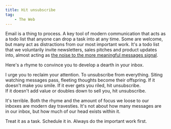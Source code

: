 ```yaml
---
title: Hit unsubscribe
tag:
    - The Web
---
```


Email is a thing to process. A key tool of modern communication that acts as a todo list that anyone can drop a task into at any time. Some are welcome, but many act as distractions from our most important work. It's a todo list that we voluntarily invite newsletters, sales pitches and product updates into, almost acting as [the noise to the more meaningful messages signal](https://nolongerset.com/signal-vs-noise/).

Here's a rhyme to convince you to develop a dearth in your inbox.

I urge you to reclaim your attention. To unsubscribe from everything.
Siting watching messages pass, fleeting thoughts become their offspring.
If it doesn't make you smile. If it ever gets you riled, hit unsubscribe.  
If it doesn't add value or doubles down to sell you, hit unsubscribe.

It's terrible. Both the rhyme and the amount of focus we loose to our inboxes are modern day travesties. It's not about how many messages are in our inbox, but how much of our head exists within it.

Treat it as a task. Schedule it in. Always do the important work first.
